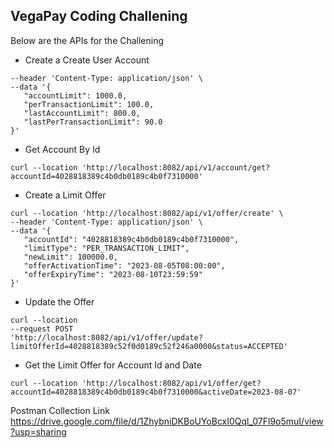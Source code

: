 ## VegaPay Coding Challening 


Below are the APIs for the Challening

* Create a Create User Account
```curl --location 'http://localhost:8082/api/v1/account/create' \
--header 'Content-Type: application/json' \
--data '{
   "accountLimit": 1000.0,
   "perTransactionLimit": 100.0,
   "lastAccountLimit": 800.0,
   "lastPerTransactionLimit": 90.0
}'
```

* Get Account By Id
```
curl --location 'http://localhost:8082/api/v1/account/get?accountId=4028818389c4b0db0189c4b0f7310000'
```

* Create a Limit Offer

```
curl --location 'http://localhost:8082/api/v1/offer/create' \
--header 'Content-Type: application/json' \
--data '{
   "accountId": "4028818389c4b0db0189c4b0f7310000",
   "limitType": "PER_TRANSACTION_LIMIT",
   "newLimit": 100000.0,
   "offerActivationTime": "2023-08-05T08:00:00",
   "offerExpiryTime": "2023-08-10T23:59:59"
}'
```

* Update the Offer 

```
curl --location 
--request POST 
'http://localhost:8082/api/v1/offer/update?limitOfferId=4028818389c52f0d0189c52f246a0000&status=ACCEPTED'

```


* Get the Limit Offer for Account Id and Date 
```
curl --location 'http://localhost:8082/api/v1/offer/get?accountId=4028818389c4b0db0189c4b0f7310000&activeDate=2023-08-07'
```

Postman Collection Link
https://drive.google.com/file/d/1ZhybniDKBoUYoBcxI0Qql_07Fl9o5muI/view?usp=sharing
